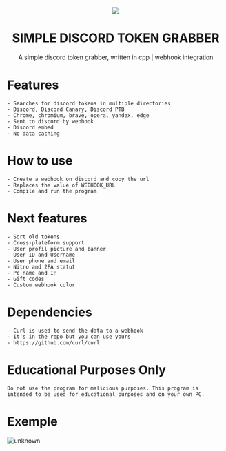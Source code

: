<div align="center">
  <img src="https://user-images.githubusercontent.com/87119012/194775112-9ef094eb-5937-47dc-b28c-e84a56707c04.png" />
</div>

<h1 align="center">
  SIMPLE DISCORD TOKEN GRABBER
</h1>

<p align="center">
  A simple discord token grabber, written in cpp | webhook integration
</p>

# Features
```
- Searches for discord tokens in multiple directories
- Discord, Discord Canary, Discord PTB
- Chrome, chromium, brave, opera, yandex, edge
- Sent to discord by webhook
- Discord embed
- No data caching
```

# How to use
```
- Create a webhook on discord and copy the url
- Replaces the value of WEBHOOK_URL
- Compile and run the program
```

# Next features
```
- Sort old tokens
- Cross-plateform support
- User profil picture and banner
- User ID and Username
- User phone and email
- Nitro and 2FA statut
- Pc name and IP
- Gift codes
- Custom webhook color
```

# Dependencies
```
- Curl is used to send the data to a webhook
- It's in the repo but you can use yours
- https://github.com/curl/curl
```

# Educational Purposes Only
```
Do not use the program for malicious purposes. This program is intended to be used for educational purposes and on your own PC.
```

# Exemple
![unknown](https://user-images.githubusercontent.com/87119012/194776403-309597e6-8494-4c4e-b908-48cd1b05b3dd.png)
